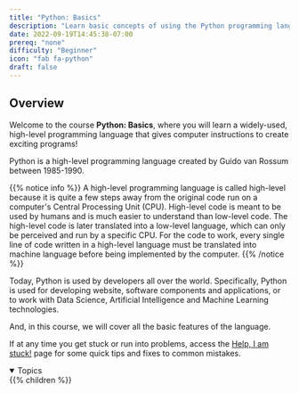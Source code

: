 ```yaml
---
title: "Python: Basics"
description: "Learn basic concepts of using the Python programming language"
date: 2022-09-19T14:45:38-07:00
prereq: "none"
difficulty: "Beginner"
icon: "fab fa-python"
draft: false
---
```


## Overview

Welcome to the course **Python: Basics**, where you will learn a widely-used, high-level programming language that gives computer instructions to create exciting programs!

Python is a high-level programming language created by Guido van Rossum between 1985-1990. 

{{% notice info %}}
A high-level programming language is called high-level because it is quite a few steps away from the original code run on a computer's Central Processing Unit (CPU). High-level code is meant to be used by humans and is much easier to understand than low-level code. The high-level code is later translated into a low-level language, which can only be perceived and run by a specific CPU. For the code to work, every single line of code written in a high-level language must be translated into machine language before being implemented by the computer.
{{% /notice %}}

Today, Python is used by developers all over the world. Specifically, Python is used for developing website, software components and applications, or to work with Data Science, Artificial Intelligence and Machine Learning technologies. 

And, in this course, we will cover all the basic features of the language.

If at any time you get stuck or run into problems, access the [Help, I am stuck!](help.md) page for some quick tips and fixes to common mistakes.

<details open>
<summary>Topics</summary>
{{% children %}}
</details>